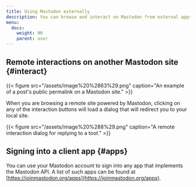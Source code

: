```yaml
---
title: Using Mastodon externally
description: You can browse and interact on Mastodon from external apps or websites.
menu:
  docs:
    weight: 90
    parent: user
---
```


## Remote interactions on another Mastodon site {#interact}

{{< figure src="/assets/image%20%2863%29.png" caption="An example of a post&apos;s public permalink on a Mastodon site." >}}

When you are browsing a remote site powered by Mastodon, clicking on any of the interaction buttons will load a dialog that will redirect you to your local site.

{{< figure src="/assets/image%20%288%29.png" caption="A remote interaction dialog for replying to a toot." >}}

## Signing into a client app {#apps}

You can use your Mastodon account to sign into any app that implements the Mastodon API. A list of such apps can be found at [https://joinmastodon.org/apps](https://joinmastodon.org/apps).

